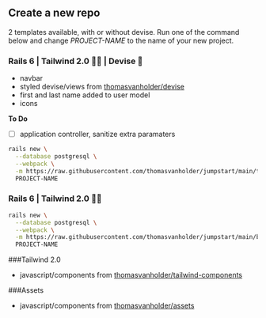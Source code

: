 
## Create a new repo

2 templates available, with or without devise.
Run one of the command below and change _PROJECT-NAME_ to the name of your new project.


### Rails 6 | Tailwind 2.0 🏳️‍🌈 | Devise 🔐
- navbar
- styled devise/views from [thomasvanholder/devise](https://github.com/thomasvanholder/devise)
- first and last name added to user model
- icons

__To Do__
- [ ] application controller, sanitize extra paramaters

```bash
rails new \
  --database postgresql \
  --webpack \
  -m https://raw.githubusercontent.com/thomasvanholder/jumpstart/main/template.rb \
  PROJECT-NAME
```

### Rails 6 | Tailwind 2.0 🏳️‍🌈
```bash
rails new \
  --database postgresql \
  --webpack \
  -m https://raw.githubusercontent.com/thomasvanholder/jumpstart/main/basic.rb \
  PROJECT-NAME
```

###Tailwind 2.0
- javascript/components from [thomasvanholder/tailwind-components](https://github.com/thomasvanholder/tailwind-components)

###Assets
- javascript/components from [thomasvanholder/assets](https://github.com/thomasvanholder/assets)
